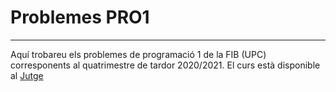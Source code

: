 # Problemes PRO1
----------------------------------
Aquí trobareu els problemes de programació 1 de la FIB (UPC) corresponents al quatrimestre de tardor 2020/2021.
El curs està disponible al [Jutge](https://jutge.org/courses/Pro1:PRO1_Q1_2020_2021)

